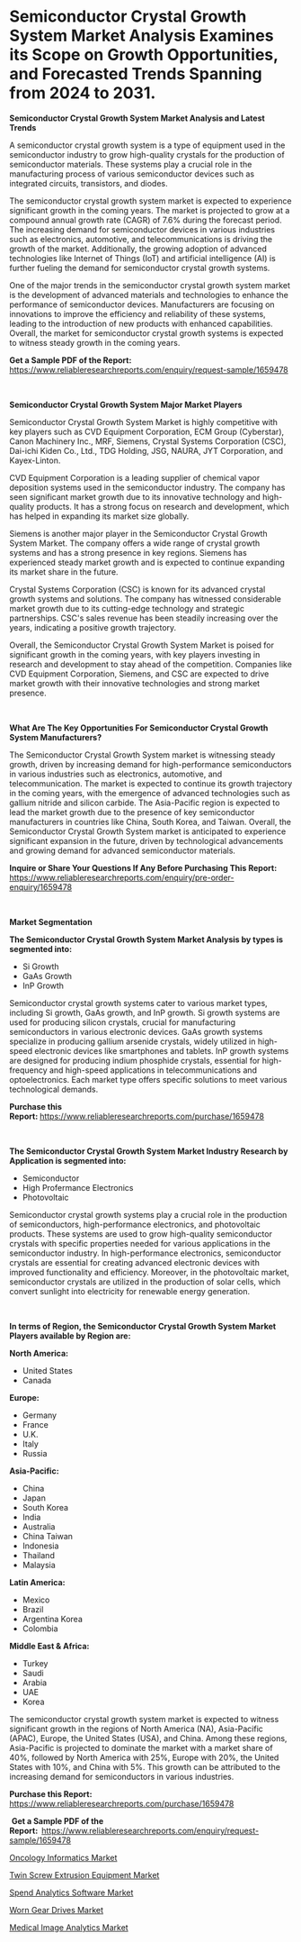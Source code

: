 <p><h1>Semiconductor Crystal Growth System Market Analysis Examines its Scope on Growth Opportunities, and Forecasted Trends Spanning from 2024 to 2031.</h1></p><p><strong>Semiconductor Crystal Growth System Market Analysis and Latest Trends</strong></p>
<p><p>A semiconductor crystal growth system is a type of equipment used in the semiconductor industry to grow high-quality crystals for the production of semiconductor materials. These systems play a crucial role in the manufacturing process of various semiconductor devices such as integrated circuits, transistors, and diodes.</p><p>The semiconductor crystal growth system market is expected to experience significant growth in the coming years. The market is projected to grow at a compound annual growth rate (CAGR) of 7.6% during the forecast period. The increasing demand for semiconductor devices in various industries such as electronics, automotive, and telecommunications is driving the growth of the market. Additionally, the growing adoption of advanced technologies like Internet of Things (IoT) and artificial intelligence (AI) is further fueling the demand for semiconductor crystal growth systems.</p><p>One of the major trends in the semiconductor crystal growth system market is the development of advanced materials and technologies to enhance the performance of semiconductor devices. Manufacturers are focusing on innovations to improve the efficiency and reliability of these systems, leading to the introduction of new products with enhanced capabilities. Overall, the market for semiconductor crystal growth systems is expected to witness steady growth in the coming years.</p></p>
<p><strong>Get a Sample PDF of the Report:&nbsp;</strong> <a href="https://www.reliableresearchreports.com/enquiry/request-sample/1659478">https://www.reliableresearchreports.com/enquiry/request-sample/1659478</a></p>
<p>&nbsp;</p>
<p><strong>Semiconductor Crystal Growth System Major Market Players</strong></p>
<p><p>Semiconductor Crystal Growth System Market is highly competitive with key players such as CVD Equipment Corporation, ECM Group (Cyber​​star), Canon Machinery Inc., MRF, Siemens, Crystal Systems Corporation (CSC), Dai-ichi Kiden Co., Ltd., TDG Holding, JSG, NAURA, JYT Corporation, and Kayex-Linton. </p><p>CVD Equipment Corporation is a leading supplier of chemical vapor deposition systems used in the semiconductor industry. The company has seen significant market growth due to its innovative technology and high-quality products. It has a strong focus on research and development, which has helped in expanding its market size globally.</p><p>Siemens is another major player in the Semiconductor Crystal Growth System Market. The company offers a wide range of crystal growth systems and has a strong presence in key regions. Siemens has experienced steady market growth and is expected to continue expanding its market share in the future.</p><p>Crystal Systems Corporation (CSC) is known for its advanced crystal growth systems and solutions. The company has witnessed considerable market growth due to its cutting-edge technology and strategic partnerships. CSC's sales revenue has been steadily increasing over the years, indicating a positive growth trajectory.</p><p>Overall, the Semiconductor Crystal Growth System Market is poised for significant growth in the coming years, with key players investing in research and development to stay ahead of the competition. Companies like CVD Equipment Corporation, Siemens, and CSC are expected to drive market growth with their innovative technologies and strong market presence.</p></p>
<p>&nbsp;</p>
<p><strong>What Are The Key Opportunities For Semiconductor Crystal Growth System Manufacturers?</strong></p>
<p><p>The Semiconductor Crystal Growth System market is witnessing steady growth, driven by increasing demand for high-performance semiconductors in various industries such as electronics, automotive, and telecommunication. The market is expected to continue its growth trajectory in the coming years, with the emergence of advanced technologies such as gallium nitride and silicon carbide. The Asia-Pacific region is expected to lead the market growth due to the presence of key semiconductor manufacturers in countries like China, South Korea, and Taiwan. Overall, the Semiconductor Crystal Growth System market is anticipated to experience significant expansion in the future, driven by technological advancements and growing demand for advanced semiconductor materials.</p></p>
<p><strong>Inquire or Share Your Questions If Any Before Purchasing This Report:</strong> <a href="https://www.reliableresearchreports.com/enquiry/pre-order-enquiry/1659478">https://www.reliableresearchreports.com/enquiry/pre-order-enquiry/1659478</a></p>
<p>&nbsp;</p>
<p><strong>Market Segmentation</strong></p>
<p><strong>The Semiconductor Crystal Growth System Market Analysis by types is segmented into:</strong></p>
<p><ul><li>Si Growth</li><li>GaAs Growth</li><li>InP Growth</li></ul></p>
<p><p>Semiconductor crystal growth systems cater to various market types, including Si growth, GaAs growth, and InP growth. Si growth systems are used for producing silicon crystals, crucial for manufacturing semiconductors in various electronic devices. GaAs growth systems specialize in producing gallium arsenide crystals, widely utilized in high-speed electronic devices like smartphones and tablets. InP growth systems are designed for producing indium phosphide crystals, essential for high-frequency and high-speed applications in telecommunications and optoelectronics. Each market type offers specific solutions to meet various technological demands.</p></p>
<p><strong>Purchase this Report:&nbsp;</strong><a href="https://www.reliableresearchreports.com/purchase/1659478">https://www.reliableresearchreports.com/purchase/1659478</a></p>
<p>&nbsp;</p>
<p><strong>The Semiconductor Crystal Growth System Market Industry Research by Application is segmented into:</strong></p>
<p><ul><li>Semiconductor</li><li>High Profermance Electronics</li><li>Photovoltaic</li></ul></p>
<p><p>Semiconductor crystal growth systems play a crucial role in the production of semiconductors, high-performance electronics, and photovoltaic products. These systems are used to grow high-quality semiconductor crystals with specific properties needed for various applications in the semiconductor industry. In high-performance electronics, semiconductor crystals are essential for creating advanced electronic devices with improved functionality and efficiency. Moreover, in the photovoltaic market, semiconductor crystals are utilized in the production of solar cells, which convert sunlight into electricity for renewable energy generation.</p></p>
<p>&nbsp;</p>
<p><strong>In terms of Region, the Semiconductor Crystal Growth System Market Players available by Region are:</strong></p>
<p>
    <p> <strong> North America: </strong>
        <ul>
            <li>United States</li>
            <li>Canada</li>
        </ul>
        </p> 
    <p> <strong> Europe: </strong>
        <ul>
            <li>Germany</li>
            <li>France</li>
            <li>U.K.</li>
            <li>Italy</li>
            <li>Russia</li>
        </ul>
        </p> 
    <p> <strong> Asia-Pacific: </strong>
        <ul>
            <li>China</li>
            <li>Japan</li>
            <li>South Korea</li>
            <li>India</li>
            <li>Australia</li>
            <li>China Taiwan</li>
            <li>Indonesia</li>
            <li>Thailand</li>
            <li>Malaysia</li>
        </ul>
        </p> 
    <p> <strong> Latin America: </strong>
        <ul>
            <li>Mexico</li>
            <li>Brazil</li>
            <li>Argentina Korea</li>
            <li>Colombia</li>
        </ul>
        </p> 
    <p> <strong> Middle East & Africa: </strong>
        <ul>
            <li>Turkey</li>
            <li>Saudi</li>
            <li>Arabia</li>
            <li>UAE</li>
            <li>Korea</li>
        </ul>
    </p>
    </p>
<p><p>The semiconductor crystal growth system market is expected to witness significant growth in the regions of North America (NA), Asia-Pacific (APAC), Europe, the United States (USA), and China. Among these regions, Asia-Pacific is projected to dominate the market with a market share of 40%, followed by North America with 25%, Europe with 20%, the United States with 10%, and China with 5%. This growth can be attributed to the increasing demand for semiconductors in various industries.</p></p>
<p><strong>Purchase this Report: </strong><a href="https://www.reliableresearchreports.com/purchase/1659478">https://www.reliableresearchreports.com/purchase/1659478</a></p>
<p>&nbsp;<strong>Get a Sample PDF of the Report:&nbsp;&nbsp;</strong><a href="https://www.reliableresearchreports.com/enquiry/request-sample/1659478">https://www.reliableresearchreports.com/enquiry/request-sample/1659478</a></p>
<p><strong></strong></p>
<p><p><a href="https://medium.com/p/67a12f984e91/edit">Oncology Informatics Market</a></p><p><a href="https://github.com/sougarounis/Market-Research-Report-List-2/blob/main/twin-screw-extrusion-equipment-market.md">Twin Screw Extrusion Equipment Market</a></p><p><a href="https://medium.com/p/515b183044a9/edit">Spend Analytics Software Market</a></p><p><a href="https://github.com/jj19131/Market-Research-Report-List-1/blob/main/worn-gear-drives-market.md">Worn Gear Drives Market</a></p><p><a href="https://medium.com/p/393325a1b264/edit">Medical Image Analytics Market</a></p></p>
